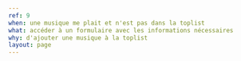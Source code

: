 ```yaml
---
ref: 9
when: une musique me plait et n'est pas dans la toplist
what: accéder à un formulaire avec les informations nécessaires
why: d'ajouter une musique à la toplist
layout: page
---
```

